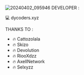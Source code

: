![20240402_095946](https://github.com/user-attachments/assets/cc9a3a9e-118b-4362-98a9-beb57840c2af)
DEVELOPER :

💻 dycoders.xyz

THANKS TO :
- 🔥 Cattozolala
- 🔥 Skizo
- 🔥 Devolution
- 🔥 RiooXdzz
- 🔥 AxellNetwork
- 🔥 Selxyzz
